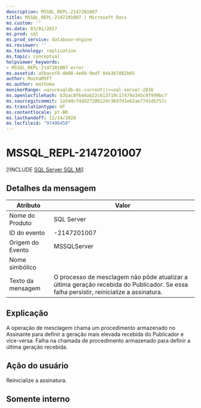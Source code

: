 ```yaml
---
description: MSSQL_REPL-2147201007
title: MSSQL_REPL-2147201007 | Microsoft Docs
ms.custom: ''
ms.date: 03/01/2017
ms.prod: sql
ms.prod_service: database-engine
ms.reviewer: ''
ms.technology: replication
ms.topic: conceptual
helpviewer_keywords:
- MSSQL_REPL-2147201007 error
ms.assetid: a5bacef8-db88-4e68-9edf-84a3b7082b65
author: MashaMSFT
ms.author: mathoma
monikerRange: =azuresqldb-mi-current||>=sql-server-2016
ms.openlocfilehash: b3bac8f644ab22c613719c17479a345c9f999bc7
ms.sourcegitcommit: 1a544cf4dd2720b124c3697d1e62ae7741db757c
ms.translationtype: HT
ms.contentlocale: pt-BR
ms.lasthandoff: 12/14/2020
ms.locfileid: "97406458"
---
```

# <a name="mssql_repl-2147201007"></a>MSSQL_REPL-2147201007
[!INCLUDE [SQL Server SQL MI](../../includes/applies-to-version/sql-asdbmi.md)]
    
## <a name="message-details"></a>Detalhes da mensagem  
  
|Atributo|Valor|  
|-|-|  
|Nome do Produto|SQL Server|  
|ID do evento|-2147201007|  
|Origem do Evento|MSSQLServer|  
|Nome simbólico||  
|Texto da mensagem|O processo de mesclagem não pôde atualizar a última geração recebida do Publicador. Se essa falha persistir, reinicialize a assinatura.|  
  
## <a name="explanation"></a>Explicação  
 A operação de mesclagem chama um procedimento armazenado no Assinante para definir a geração mais elevada recebida do Publicador e vice-versa. Falha na chamada de procedimento armazenado para definir a última geração recebida.  
  
## <a name="user-action"></a>Ação do usuário  
 Reinicialize a assinatura.  
  
## <a name="internal-only"></a>Somente interno  
  
